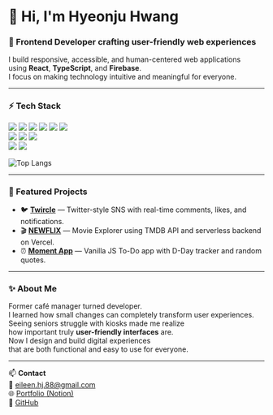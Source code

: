 # 👋 Hi, I'm Hyeonju Hwang  

### 🚀 Frontend Developer crafting user-friendly web experiences  
I build responsive, accessible, and human-centered web applications  
using **React**, **TypeScript**, and **Firebase**.  
I focus on making technology intuitive and meaningful for everyone.  

---

### ⚡️ Tech Stack  
<div>
  <img src="https://img.shields.io/badge/React-20232a?style=flat&logo=react&logoColor=61DAFB">
  <img src="https://img.shields.io/badge/JavaScript-F7DF1E?style=flat&logo=javascript&logoColor=white">
  <img src="https://img.shields.io/badge/TypeScript-3178C6?style=flat&logo=typescript&logoColor=white">
  <img src="https://img.shields.io/badge/Firebase-FFCA28?style=flat&logo=firebase&logoColor=DD2C00">
  <img src="https://img.shields.io/badge/Tanstack_Query-44bd32?style=flat&logo=react-query&logoColor=FF4154">
  <img src="https://img.shields.io/badge/Styled_Components-DB7093?style=flat&logo=styled-components&logoColor=white">
</div>
<div>
  <img src="https://img.shields.io/badge/Next.js-000000?style=flat&logo=next.js&logoColor=white">
  <img src="https://img.shields.io/badge/tailwind_css-06B6D4?style=flat&logo=tailwindCSS&logoColor=61DAFB">
  <img src="https://img.shields.io/badge/Recoil-3578E5?style=flat&logo=recoil&logoColor=white">
</div>
<div>
  <img src="https://img.shields.io/badge/Node.js-5FA04E?style=flat&logo=node.js&logoColor=white">
  <img src="https://img.shields.io/badge/supabase-3FCF8E?style=flat&logo=supabase&logoColor=white">
</div>

![Top Langs](https://github-readme-stats.vercel.app/api/top-langs/?username=eileen819&layout=compact)

---

### 💼 Featured Projects  

- 🐦 **[Twircle](https://twircle.vercel.app)** — Twitter-style SNS with real-time comments, likes, and notifications.  
- 🎬 **[NEWFLIX](https://newflix-eileen.vercel.app)** — Movie Explorer using TMDB API and serverless backend on Vercel.  
- ⏰ **[Moment App](https://moment-of-today.netlify.app)** — Vanilla JS To-Do app with D-Day tracker and random quotes.  

---

### ✨ About Me  
Former café manager turned developer.  
I learned how small changes can completely transform user experiences.  
Seeing seniors struggle with kiosks made me realize  
how important truly **user-friendly interfaces** are.  
Now I design and build digital experiences  
that are both functional and easy to use for everyone.  

---

📫 **Contact**  
📧 [eileen.hj.88@gmail.com](mailto:eileen.hj.88@gmail.com)  
🌐 [Portfolio (Notion)](https://eileen88.notion.site/27bbe832d05380d9b2fbd5918616f841)  
🐙 [GitHub](https://github.com/eileen819)  
